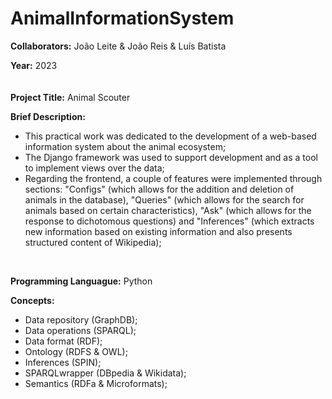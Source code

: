 # AnimalInformationSystem

**Collaborators:** João Leite & João Reis & Luís Batista

**Year:** 2023
<br/>
ㅤ

**Project Title:** Animal Scouter

**Brief Description:** 
- This practical work was dedicated to the development of a web-based information system about the animal ecosystem;
- The Django framework was used to support development and as a tool to implement views over the data;
- Regarding the frontend, a couple of features were implemented through sections: "Configs" (which allows for the addition and deletion of animals in the database), "Queries" (which allows for the search for animals based on certain characteristics), "Ask" (which allows for the response to dichotomous questions) and "Inferences" (which extracts new information based on existing information and also presents structured content of Wikipedia);
<br/>


**Programming Languague:** Python

**Concepts:**
- Data repository (GraphDB);
- Data operations (SPARQL);
- Data format (RDF);
- Ontology (RDFS & OWL);
- Inferences (SPIN);
- SPARQLwrapper (DBpedia & Wikidata);
- Semantics (RDFa & Microformats);
